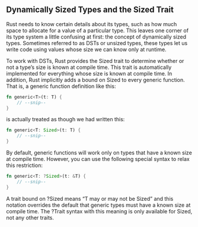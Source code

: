 ## Dynamically Sized Types and the Sized Trait

Rust needs to know certain details about its types, such as how much space to allocate for a value of a particular type. This leaves one corner of its type system a little confusing at first: the concept of dynamically sized types. Sometimes referred to as DSTs or unsized types, these types let us write code using values whose size we can know only at runtime.

To work with DSTs, Rust provides the Sized trait to determine whether or not a type’s size is known at compile time. This trait is automatically implemented for everything whose size is known at compile time. In addition, Rust implicitly adds a bound on Sized to every generic function. That is, a generic function definition like this:

```rust
fn generic<T>(t: T) {
    // --snip--
}
```

is actually treated as though we had written this:

```rust
fn generic<T: Sized>(t: T) {
    // --snip--
}
```

By default, generic functions will work only on types that have a known size at compile time. However, you can use the following special syntax to relax this restriction:

```rust
fn generic<T: ?Sized>(t: &T) {
    // --snip--
}
```

A trait bound on ?Sized means “T may or may not be Sized” and this notation overrides the default that generic types must have a known size at compile time. The ?Trait syntax with this meaning is only available for Sized, not any other traits.